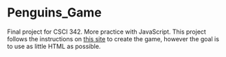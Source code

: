 # Penguins_Game

Final project for CSCI 342. More practice with JavaScript. This project follows the instructions on [this site](https://googlecreativelab.github.io/coder-projects/projects/pop_up_penguins/) to create the game, however the goal is to use as little HTML as possible.
